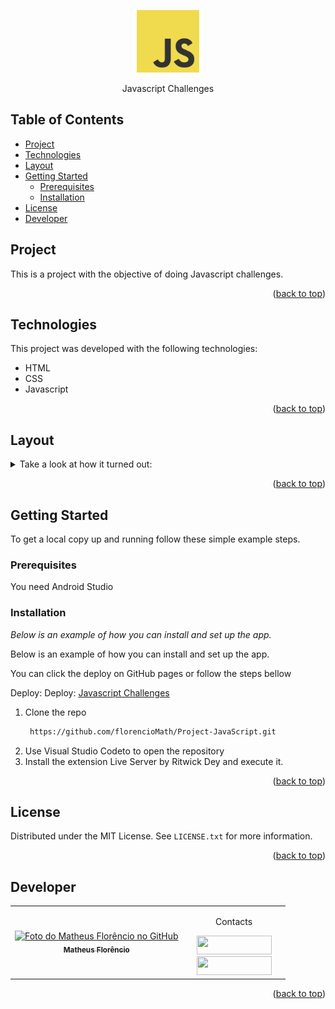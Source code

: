 <a name="readme-top"></a>
<div align="center">
<img width="100" src="https://raw.githubusercontent.com/voodootikigod/logo.js/master/js.png" alt="Javascript logo" />
<p align="center">Javascript Challenges</p>
</div>

<!-- TABLE OF CONTENTS -->
## Table of Contents
<ul>
  <li><a href="#project">Project</a></li>
  <li><a href="#technologies">Technologies</a></li>
  <li><a href="#layout">Layout</a></li>
    <li>
      <a href="#getting-started">Getting Started</a>
      <ul>
        <li><a href="#prerequisites">Prerequisites</a></li>
        <li><a href="#installation">Installation</a></li>
      </ul>
    </li>
  <li><a href="#license">License</a></li>
  <li><a href="#developer">Developer</a></li>
</ul>

<!-- PROJECT -->
## <a id="project">Project</a>
<p>
This is a project with the objective of doing Javascript challenges.
</p>
<p align="right">(<a href="#readme-top">back to top</a>)</p>

## <a id="technologies">Technologies</a>
This project was developed with the following technologies:

- HTML
- CSS
- Javascript
<p align="right">(<a href="#readme-top">back to top</a>)</p>

<!-- LAYOUT -->
## <a id="layout">Layout</a>

<details>
<summary>Take a look at how it turned out:</summary>
  <br>
  Under construction
  <!--
  <tr>
    <td align="center">
        <p align="center">Hands On Pizza overview</p>
      <img src="https://github.com/florencioMath/University-ADS-HandsOnPizza/blob/main/readmeFiles/handsOnPizzaOverview.gif?raw=true"  alt="Hands On Pizza overview"/>
    </td>
    <br>
    <td align="center">
        <p align="center">Hands On Pizza adding a cliente</p>
      <img src="https://github.com/florencioMath/University-ADS-HandsOnPizza/blob/main/readmeFiles/handsOnPizzaAdicionandoCliente.gif?raw=true" alt="Hands On Pizza adding a cliente" />
    </td>
    <br>
    <td align="center">
        <p align="center">Hands On Pizza editing a pizza</p>
      <img src="https://github.com/florencioMath/University-ADS-HandsOnPizza/blob/main/readmeFiles/handsOnPizzaEditando.gif?raw=true" alt="Hands On Pizza editing a pizza" />
    </td>
    <br>
     <td align="center">
        <p align="center">Hands on pizza excluding a supplier</p>
      <img src="https://github.com/florencioMath/University-ADS-HandsOnPizza/blob/main/readmeFiles/handsOnPizzaExcluindoFornecedor.gif?raw=true" alt="Hands on pizza excluding a supplier" />
    </td>
  </tr>
  -->
  </details>

<p align="right">(<a href="#readme-top">back to top</a>)</p>


<!-- GETTING STARTED -->
## Getting Started

To get a local copy up and running follow these simple example steps.

### Prerequisites

You need Android Studio

### Installation

_Below is an example of how you can install and set up the app._

Below is an example of how you can install and set up the app.

You can click the deploy on GitHub pages or follow the steps bellow

Deploy: Deploy: <a href="https://florenciomath.github.io/Project-JavaScript/">Javascript Challenges</a> 


1. Clone the repo
   ```sh
    https://github.com/florencioMath/Project-JavaScript.git
   ```
2. Use Visual Studio Codeto to open the repository
3. Install the extension Live Server by Ritwick Dey and execute it.
   
<p align="right">(<a href="#readme-top">back to top</a>)</p>

<!-- LICENSE -->
## License

Distributed under the MIT License. See `LICENSE.txt` for more information.
<p align="right">(<a href="#readme-top">back to top</a>)</p>


## <a id="developer">Developer</a> 

<table>
  <tr>
    <td align="center">
    <a text-decoration="none" href="https://github.com/1matheusflorencio">
      <img src="https://avatars.githubusercontent.com/u/68713424?s=400&u=62c303b85a95a013cccd6cbd6084952fbc06a4db&v=4" width="150px;" alt="Foto do Matheus Florêncio no GitHub"/>
      <br>
        <sub>
          <b>Matheus Florêncio</b> <br>
        </sub>
    </a>
    </td>
      <td align="center" width="150px">
        <p>Contacts</p>
          <a href="https://www.linkedin.com/in/matheus-flor%C3%AAncio/" target="_blank"><img height="30px" width="120px" src="https://img.shields.io/badge/LinkedIn-0077B5?style=for-the-badge&logo=linkedin&logoColor=white"></a>
          <br>
          <a href="https://www.instagram.com/florenciomath/" target="_blank"><img height="30px" width="120px" src="https://img.shields.io/badge/Instagram-E4405F?style=for-the-badge&logo=instagram&logoColor=white" target="_blank"></a>
      </td>
    </tr>
</table>

<p align="right">(<a href="#readme-top">back to top</a>)</p>
